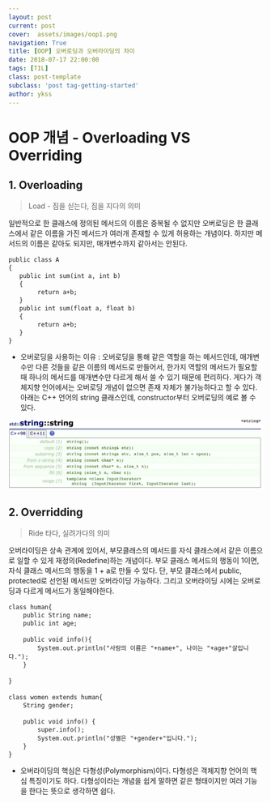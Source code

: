 ```yaml
---
layout: post
current: post
cover:  assets/images/oop1.png
navigation: True
title: [OOP] 오버로딩과 오버라이딩의 차이
date: 2018-07-17 22:00:00
tags: [TIL]
class: post-template
subclass: 'post tag-getting-started'
author: ykss
---
```

   
# OOP 개념 - Overloading VS Overriding

## 1. Overloading
> Load - 짐을 싣는다, 짐을 지다의 의미

일반적으로 한 클래스에 정의된 메서드의 이름은 중복될 수 없지만
오버로딩은 한 클래스에서 같은 이름을 가진 메서드가 여러개 존재할 수 있게 허용하는 개념이다. 하지만 메서드의 이름은 같아도 되지만, 매개변수까지 같아서는 안된다. 

```
public class A
{
   public int sum(int a, int b)
   {
        return a+b;
   }
   public int sum(float a, float b)
   {
        return a+b;
   }
}
```

* 오버로딩을 사용하는 이유 : 오버로딩을 통해 같은 역할을 하는 메서드인데, 매개변수만 다른 것들을 같은 이름의 메서드로 만들어서, 한가지 역할의 메서드가 필요할 때 하나의 메서드를 매개변수만 다르게 해서 쓸 수 있기 때문에 편리하다. 게다가 객체지향 언어에서는 오버로딩 개념이 없으면 존재 자체가 불가능하다고 할 수 있다. 아래는 C++ 언어의 string 클래스인데, constructor부터 오버로딩의 예로 볼 수 있다.

![string](/assets/images/oop1-1.png)

## 2. Overridding
> Ride 타다, 실려가다의 의미

오버라이딩은 상속 관계에 있어서, 부모클래스의 메서드를 자식 클래스에서
같은 이름으로 일할 수 있게 재정의(Redefine)하는 개념이다. 부모 클래스 메서드의 행동이 1이면, 자식 클래스 메서드의 행동을 1 + a로 만들 수 있다. 단, 부모 클래스에서 public, protected로 선언된 메서드만 오버라이딩 가능하다. 그리고 오버라이딩 시에는 오버로딩과 다르게 메서드가 동일해야한다. 

```
class human{ 
    public String name;
    public int age;
    
    public void info(){
        System.out.println("사람의 이름은 "+name+", 나이는 "+age+"살입니다.");
    }
    
}
 
class women extends human{ 
    String gender;

    public void info() {
        super.info();
        System.out.println("성별은 "+gender+"입니다.");
    }
}
```

* 오버라이딩의 핵심은 다형성(Polymorphism)이다. 다형성은 객체지향 언어의 핵심 특징이기도 하다. 다형성이라는 개념을 쉽게 말하면 같은 형태이지만 여러 기능을 한다는 뜻으로 생각하면 쉽다. 

